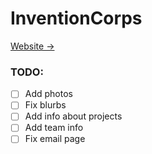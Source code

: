 # InventionCorps

[Website →](https://amadrzyk.github.io/InventionCorps/)


### TODO: 
- [ ] Add photos
- [ ] Fix blurbs
- [ ] Add info about projects
- [ ] Add team info
- [ ] Fix email page 
